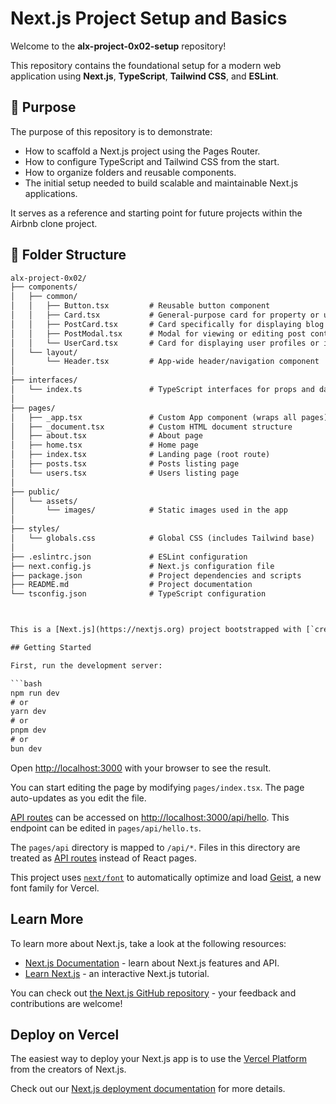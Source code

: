 # Next.js Project Setup and Basics

Welcome to the **alx-project-0x02-setup** repository!

This repository contains the foundational setup for a modern web application using **Next.js**, **TypeScript**, **Tailwind CSS**, and **ESLint**.

## 🚀 Purpose

The purpose of this repository is to demonstrate:
- How to scaffold a Next.js project using the Pages Router.
- How to configure TypeScript and Tailwind CSS from the start.
- How to organize folders and reusable components.
- The initial setup needed to build scalable and maintainable Next.js applications.

It serves as a reference and starting point for future projects within the Airbnb clone project.


## 📁 Folder Structure

```txt
alx-project-0x02/
├── components/
│   ├── common/
│   │   ├── Button.tsx         # Reusable button component
│   │   ├── Card.tsx           # General-purpose card for property or user listings
│   │   ├── PostCard.tsx       # Card specifically for displaying blog or post data
│   │   ├── PostModal.tsx      # Modal for viewing or editing post content
│   │   └── UserCard.tsx       # Card for displaying user profiles or info
│   └── layout/
│       └── Header.tsx         # App-wide header/navigation component
│
├── interfaces/
│   └── index.ts               # TypeScript interfaces for props and data types
│
├── pages/
│   ├── _app.tsx               # Custom App component (wraps all pages)
│   ├── _document.tsx          # Custom HTML document structure
│   ├── about.tsx              # About page
│   ├── home.tsx               # Home page
│   ├── index.tsx              # Landing page (root route)
│   ├── posts.tsx              # Posts listing page
│   └── users.tsx              # Users listing page
│
├── public/
│   └── assets/
│       └── images/            # Static images used in the app
│
├── styles/
│   └── globals.css            # Global CSS (includes Tailwind base)
│
├── .eslintrc.json             # ESLint configuration
├── next.config.js             # Next.js configuration file
├── package.json               # Project dependencies and scripts
├── README.md                  # Project documentation
└── tsconfig.json              # TypeScript configuration



This is a [Next.js](https://nextjs.org) project bootstrapped with [`create-next-app`](https://nextjs.org/docs/pages/api-reference/create-next-app).

## Getting Started

First, run the development server:

```bash
npm run dev
# or
yarn dev
# or
pnpm dev
# or
bun dev
```

Open [http://localhost:3000](http://localhost:3000) with your browser to see the result.

You can start editing the page by modifying `pages/index.tsx`. The page auto-updates as you edit the file.

[API routes](https://nextjs.org/docs/pages/building-your-application/routing/api-routes) can be accessed on [http://localhost:3000/api/hello](http://localhost:3000/api/hello). This endpoint can be edited in `pages/api/hello.ts`.

The `pages/api` directory is mapped to `/api/*`. Files in this directory are treated as [API routes](https://nextjs.org/docs/pages/building-your-application/routing/api-routes) instead of React pages.

This project uses [`next/font`](https://nextjs.org/docs/pages/building-your-application/optimizing/fonts) to automatically optimize and load [Geist](https://vercel.com/font), a new font family for Vercel.

## Learn More

To learn more about Next.js, take a look at the following resources:

- [Next.js Documentation](https://nextjs.org/docs) - learn about Next.js features and API.
- [Learn Next.js](https://nextjs.org/learn-pages-router) - an interactive Next.js tutorial.

You can check out [the Next.js GitHub repository](https://github.com/vercel/next.js) - your feedback and contributions are welcome!

## Deploy on Vercel

The easiest way to deploy your Next.js app is to use the [Vercel Platform](https://vercel.com/new?utm_medium=default-template&filter=next.js&utm_source=create-next-app&utm_campaign=create-next-app-readme) from the creators of Next.js.

Check out our [Next.js deployment documentation](https://nextjs.org/docs/pages/building-your-application/deploying) for more details.
